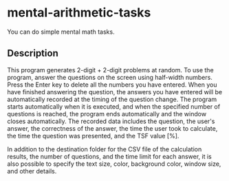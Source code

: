 # mental-arithmetic-tasks
You can do simple mental math tasks.

## Description
This program generates 2-digit + 2-digit problems at random.
To use the program, answer the questions on the screen using half-width numbers.
Press the Enter key to delete all the numbers you have entered.
When you have finished answering the question, the answers you have entered will be automatically recorded at the timing of the question change.
The program starts automatically when it is executed, and when the specified number of questions is reached, the program ends automatically and the window closes automatically.
The recorded data includes the question, the user's answer, the correctness of the answer, the time the user took to calculate, the time the question was presented, and the TSF value [%].

In addition to the destination folder for the CSV file of the calculation results, the number of questions, and the time limit for each answer, it is also possible to specify the text size, color, background color, window size, and other details.
